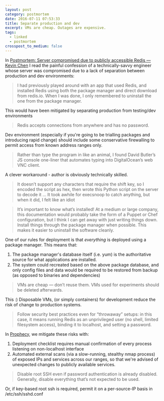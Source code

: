 ```yaml
---
layout: post
category: postmortem
date: 2016-07-11 07:53:33
title: Separate production and dev
excerpt: VMs are cheap. Outages are expensive.
tags: 
  - linked
  - postmortem
crosspost_to_medium: false
---
```


In [Postmortem: Server compromised due to publicly accessible Redis — Kevin Chen](https://kevinchen.co/blog/postmortem-server-compromised/) I read the painful confession of a technically-savvy engineer whose server was compromised due to a lack of separation between production and dev environments:

> I had previously played around with an app that used Redis, and installed Redis using both the package manager and direct download from redis.io. When I was done, I only remembered to uninstall the one from the package manager.

This would have been mitigated by separating production from testing/dev environments

> Redis accepts connections from anywhere and has no password.

Dev environment (especially if you're going to be trialling packages and introducing rapid change) should include some conservative firewalling to permit access from known address ranges only.

> Rather than type the program in like an animal, I found David Butler’s JS console one-liner that automates typing into DigitalOcean’s web VNC client.

A clever workaround - author is obviously technically skilled.

> It doesn’t support any characters that require the shift key, so I encoded the script as hex, then wrote this Python script on the server to decode it ... It took awhile for execsnoop to catch anything, but when it did, I felt like an idiot


> It’s important to know what’s installed! At a medium or large company, this documentation would probably take the form of a Puppet or Chef configuration, but I think I can get away with just writing things down.
> Install things through the package manager when possible. This makes it easier to uninstall the software cleanly.

One of our rules for deployment is that _everything_ is deployed using a package manager. This means that:

1. The package manager's database itself (i.e. yum) is the authoritative source for what applications are installed.
2. The system could recreated based on the above package database, and only config files and data would be required to be restored from backup (as opposed to binaries and dependencies)

> VMs are cheap — don’t reuse them. VMs used for experiments should be deleted afterwards.

This :) Disposable VMs, (or simply containers) for development reduce the risk of change to production systems.

> Follow security best practices even for “throwaway” setups: in this case, it means running Redis as an unprivileged user (no shell, limited filesystem access), binding it to localhost, and setting a password.

In [Prophecy](http://www.prophecy.net.nz), we mitigate these risks with:

1. Deployment checklist requires manual confirmation of every process listening on non-localhost interface
2. Automated external scans (via a slow-running, stealthy nmap process) of exposed IPs and services across our ranges, so that we're advised of unexpected changes to publicly available services.

> Disable root SSH even if password authentication is already disabled. Generally, disable everything that’s not expected to be used.

Or, if key-based root ssh is required, permit it on a per-source-IP basis in /etc/ssh/sshd.conf
